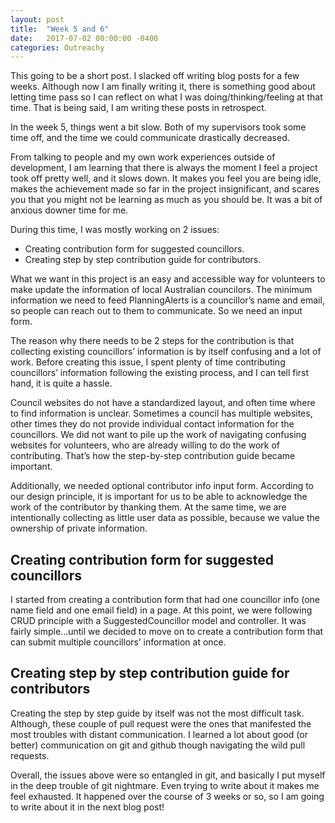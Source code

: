 ```yaml
---
layout: post
title:  "Week 5 and 6"
date:   2017-07-02 00:00:00 -0400
categories: Outreachy
---
```


<p>This going to be a short post. I slacked off writing blog posts for a few weeks. Although now I am finally writing it, there is something good about letting time pass so I can reflect on what I was doing/thinking/feeling at that time. That is being said, I am writing these posts in retrospect.</p>

<p>In the week 5, things went a bit slow. Both of my supervisors took some time off, and the time we could communicate drastically decreased.</p>

<p>From talking to people and my own work experiences outside of development, I am learning that there is always the moment I feel a project took off pretty well, and it slows down. It makes you feel you are being idle, makes the achievement made so far in the project insignificant, and scares you that you might not be learning as much as you should be.  It was a bit of anxious downer time for me.</p>

<p>During this time, I was mostly working on 2 issues:</p>

<ul>
  <li>Creating contribution form for suggested councillors.</li>
  <li>Creating step by step contribution guide for contributors.</li>
</ul>

<p>What we want in this project is an easy and accessible way for volunteers to make update the information of local Australian councilors. The minimum information we need to feed PlanningAlerts is a councillor’s name and email, so people can reach out to them to communicate. So we need an input form.</p>

<p>The reason why there needs to be 2 steps for the contribution is that collecting existing councillors’ information is by itself confusing and a lot of work. Before creating this issue, I spent plenty of time contributing councillors’ information following the existing process, and I can tell first hand, it is quite a hassle.</p>

<p>Council websites do not have a standardized layout, and often time where to find information is unclear. Sometimes a council has multiple websites, other times they do not provide individual contact information for the councillors. We did not want to pile up the work of navigating confusing websites for volunteers, who are already willing to do the work of contributing. That’s how the step-by-step contribution guide became important.</p>

<p>Additionally, we needed optional contributor info input form. According to our design principle, it is important for us to be able to acknowledge the work of the contributor by thanking them. At the same time, we are intentionally collecting as little user data as possible, because we value the ownership of private information.</p>

<h2>Creating contribution form for suggested councillors</h2>

<p>I started from creating a contribution form that had one councillor info (one name field and one email field) in a page. At this point, we were following CRUD principle with a SuggestedCouncillor model and controller. It was fairly simple…until we decided to move on to create a contribution form that can submit multiple councillors’ information at once.</p>

<h2>Creating step by step contribution guide for contributors</h2>

<p>Creating the step by step guide by itself was not the most difficult task. Although, these couple of pull request were the ones that manifested the most troubles with distant communication. I learned a lot about good (or better) communication on git and github though navigating the wild pull requests.</p>

<p>Overall, the issues above were so entangled in git, and basically I put myself in the deep trouble of git nightmare. Even trying to write about it makes me feel exhausted. It happened over the course of 3 weeks or so, so I am going to write about it in the next blog post!</p>
